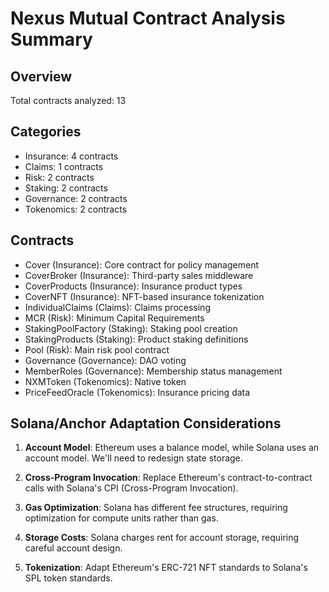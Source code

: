 # Nexus Mutual Contract Analysis Summary

## Overview
Total contracts analyzed: 13

## Categories
- Insurance: 4 contracts
- Claims: 1 contracts
- Risk: 2 contracts
- Staking: 2 contracts
- Governance: 2 contracts
- Tokenomics: 2 contracts

## Contracts
- Cover (Insurance): Core contract for policy management
- CoverBroker (Insurance): Third-party sales middleware
- CoverProducts (Insurance): Insurance product types
- CoverNFT (Insurance): NFT-based insurance tokenization
- IndividualClaims (Claims): Claims processing
- MCR (Risk): Minimum Capital Requirements
- StakingPoolFactory (Staking): Staking pool creation
- StakingProducts (Staking): Product staking definitions
- Pool (Risk): Main risk pool contract
- Governance (Governance): DAO voting
- MemberRoles (Governance): Membership status management
- NXMToken (Tokenomics): Native token
- PriceFeedOracle (Tokenomics): Insurance pricing data

## Solana/Anchor Adaptation Considerations

1. **Account Model**: Ethereum uses a balance model, while Solana uses an account model. We'll need to redesign state storage.

2. **Cross-Program Invocation**: Replace Ethereum's contract-to-contract calls with Solana's CPI (Cross-Program Invocation).

3. **Gas Optimization**: Solana has different fee structures, requiring optimization for compute units rather than gas.

4. **Storage Costs**: Solana charges rent for account storage, requiring careful account design.

5. **Tokenization**: Adapt Ethereum's ERC-721 NFT standards to Solana's SPL token standards.


